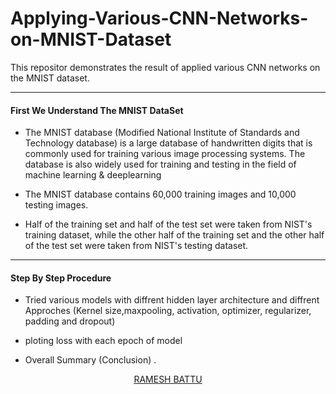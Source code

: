 # Applying-Various-CNN-Networks-on-MNIST-Dataset
This repositor demonstrates the result of applied various CNN networks on the MNIST dataset.

<hr>

#### First We Understand The MNIST DataSet

- The MNIST database (Modified National Institute of Standards and Technology database) is a large database of handwritten digits that is commonly used for training various image processing systems.
The database is also widely used for training and testing in the field of machine learning & deeplearning

- The MNIST database contains 60,000 training images and 10,000 testing images.

- Half of the training set and half of the test set were taken from NIST's training dataset, while the other half of the training set and the other half of the test set were taken from NIST's testing dataset.

<hr>

#### Step By Step Procedure

- Tried various models with diffrent hidden layer architecture and diffrent Approches (Kernel size,maxpooling, activation, optimizer, regularizer, padding and dropout)

- ploting loss with each epoch of model

- Overall Summary (Conclusion) .

<nav style="text-align:center">
  
<a href="https://www.linkedin.com/in/rameshbattuai/">RAMESH BATTU</a></nav>
